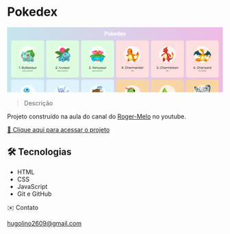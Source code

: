 # Pokedex

![preview](./.github/preview_1.png)

> Descrição

Projeto construído na aula do canal do [Roger-Melo](https://youtu.be/Uptu3NrBFBM) no youtube.

[🔗 Clique aqui para acessar o projeto](https://hugolinobg.github.io/Pokedex)

## 🛠️ Tecnologias

- HTML
- CSS
- JavaScript
- Git e GitHub

✉️ Contato

hugolino2609@gmail.com
